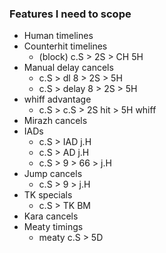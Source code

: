 ### Features I need to scope
- Human timelines
- Counterhit timelines
  - (block) c.S > 2S > CH 5H
- Manual delay cancels
  - c.S > dl 8 > 2S > 5H
  - c.S > delay 8 > 2S > 5H
- whiff advantage
  - c.S > c.S > 2S hit > 5H whiff
- Mirazh cancels
- IADs
  - c.S > IAD j.H
  - c.S > AD j.H
  - c.S > 9 > 66 > j.H
- Jump cancels
  - c.S > 9 > j.H
- TK specials
  - c.S > TK BM
- Kara cancels
- Meaty timings
  - meaty c.S > 5D
